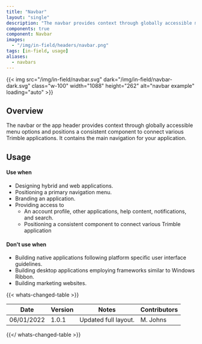 ```yaml
---
title: "Navbar"
layout: "single"
description: "The navbar provides context through globally accessible menu options."
components: true
component: Navbar
images:
  - "/img/in-field/headers/navbar.png"
tags: [in-field, usage]
aliases:
  - navbars
---
```


{{< img src="/img/in-field/navbar.svg" dark="/img/in-field/navbar-dark.svg" class="w-100" width="1088" height="262" alt="navbar example" loading="auto" >}}

## Overview

The navbar or the app header provides context through globally accessible menu options and positions a consistent component to connect various Trimble applications. It contains the main navigation for your application.

## Usage

#### Use when

- Designing hybrid and web applications.
- Positioning a primary navigation menu.
- Branding an application.
- Providing access to
  - An account profile, other applications, help content, notifications, and search.
  - Positioning a consistent component to connect various Trimble application

#### Don't use when

- Building native applications following platform specific user interface guidelines.
- Building desktop applications employing frameworks similar to Windows Ribbon.
- Building marketing websites.

{{< whats-changed-table >}}

| Date       | Version | Notes                | Contributors |
| ---------- | ------- | -------------------- | ------------ |
| 06/01/2022 | 1.0.1   | Updated full layout. | M. Johns     |

{{</ whats-changed-table >}}
